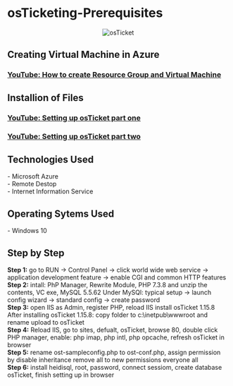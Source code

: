 # osTicketing-Prerequisites
  <p align="center">
    <img src="https://i.imgur.com/Clzj7Xs.png" alt=osTicket logo"/>
    <h2> Creating Virtual Machine in Azure </h2>
    
  ### [YouTube: How to create Resource Group and Virtual Machine](https://www.youtube.com/watch?v=9o-BJx0hMEY&t=3s)
    
<h2>Installion of Files </h2>
 
  ### [YouTube: Setting up osTicket part one](https://www.youtube.com/watch?v=tuD_EZjzmFQ)<br>
  
  ### [YouTube: Setting up osTicket part two](https://www.youtube.com/watch?v=WB611i7A0YE)<br>

  <!---I apologies for my lisp and having to slpit the video tutorial in half--->
  
  <h2>Technologies Used</h2> 
  - Microsoft Azure <br>
  - Remote Destop <br>
  - Internet Information Service

  <h2>Operating Sytems Used</h2>
  - Windows 10

<h2>Step by Step</h2>
<!--remote desktop photo-->
<b>Step 1:</b> go to RUN -> Control Panel -> click world wide web service -> application development feature -> enable CGI and common HTTP features <br>
<b>Step 2:</b> intall: PhP Manager, Rewrite Module, PHP 7.3.8 and unzip the contents, VC exe, MySQL 5.5.62
Under MySQl: typical setup -> launch config wizard -> standard config -> create password <br>
  <!-- iis photo-->
<b>Step 3:</b>  open IIS as Admin, register PHP, reload IIS install osTicket 1.15.8 <br>
After installing osTicket 1.15.8: copy folder to c:\inetpub\wwwroot and rename upload to osTicket <br>
<b>Step 4:</b>  Reload IIS, go to sites, defualt, osTicket, browse 80, double click PHP manager, enable: php imap, php intl, php opcache, refresh osTicket in browser <br>
    <!-- osticket photo-->
<b>Step 5:</b>  rename ost-sampleconfig.php to ost-conf.php, assign permission by disable inheritance remove all to new permissions everyone all <br>
<b>Step 6:</b> install heidisql, root, password, connect sessiom, create database osTicket, finish setting up in browser
